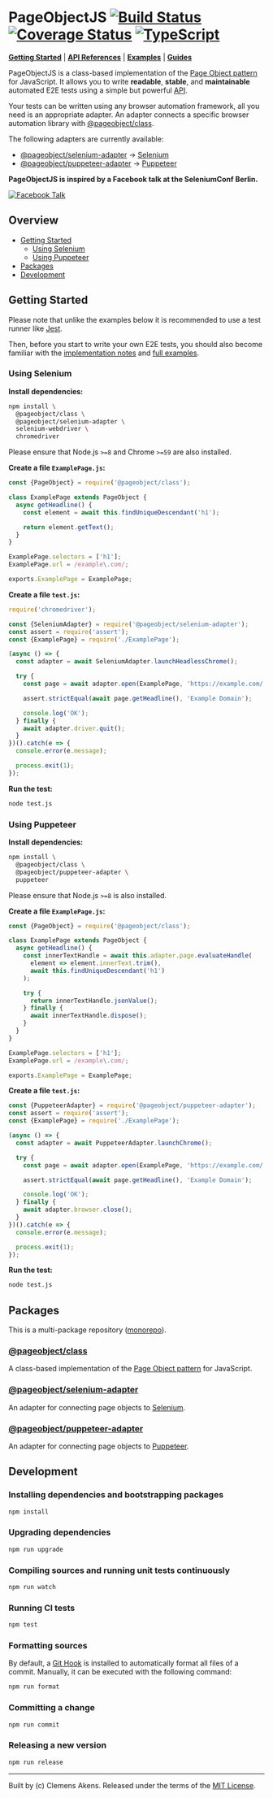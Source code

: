 # PageObjectJS [![Build Status][badge-travis-image]][badge-travis-link] [![Coverage Status][badge-coveralls-image]][badge-coveralls-link] [![TypeScript][badge-typescript-image]][badge-typescript-link]

[**Getting Started**](#getting-started) | [**API References**](docs/api-references/index.md) | [**Examples**](docs/examples/index.md) | [**Guides**](docs/guides/index.md)

PageObjectJS is a class-based implementation of the [Page Object pattern](docs/guides/page-object-pattern.md) for JavaScript.
It allows you to write **readable**, **stable**, and **maintainable** automated E2E tests using a simple but powerful [API](docs/api-references/index.md).

Your tests can be written using any browser automation framework, all you need is an appropriate adapter.
An adapter connects a specific browser automation library with [@pageobject/class][repo-package-class].

The following adapters are currently available:

- [@pageobject/selenium-adapter][repo-package-selenium-adapter] → [Selenium][selenium]
- [@pageobject/puppeteer-adapter][repo-package-puppeteer-adapter] → [Puppeteer][puppeteer]

**PageObjectJS is inspired by a Facebook talk at the SeleniumConf Berlin.**

[![Facebook Talk][facebook-talk-image]][facebook-talk-video]

## Overview

- [Getting Started](#getting-started)
  - [Using Selenium](#using-selenium)
  - [Using Puppeteer](#using-puppeteer)
- [Packages](#packages)
- [Development](#development)

## Getting Started

Please note that unlike the examples below it is recommended to use a test runner like [Jest][jest].

Then, before you start to write your own E2E tests, you should also become familiar with the [implementation notes](docs/guides/page-object-pattern.md#implementation-notes) and [full examples](docs/examples/index.md).

### Using Selenium

**Install dependencies:**

```sh
npm install \
  @pageobject/class \
  @pageobject/selenium-adapter \
  selenium-webdriver \
  chromedriver
```

Please ensure that Node.js `>=8` and Chrome `>=59` are also installed.

**Create a file `ExamplePage.js`:**

```js
const {PageObject} = require('@pageobject/class');

class ExamplePage extends PageObject {
  async getHeadline() {
    const element = await this.findUniqueDescendant('h1');

    return element.getText();
  }
}

ExamplePage.selectors = ['h1'];
ExamplePage.url = /example\.com/;

exports.ExamplePage = ExamplePage;
```

**Create a file `test.js`:**

```js
require('chromedriver');

const {SeleniumAdapter} = require('@pageobject/selenium-adapter');
const assert = require('assert');
const {ExamplePage} = require('./ExamplePage');

(async () => {
  const adapter = await SeleniumAdapter.launchHeadlessChrome();

  try {
    const page = await adapter.open(ExamplePage, 'https://example.com/');

    assert.strictEqual(await page.getHeadline(), 'Example Domain');

    console.log('OK');
  } finally {
    await adapter.driver.quit();
  }
})().catch(e => {
  console.error(e.message);

  process.exit(1);
});
```

**Run the test:**

```sh
node test.js
```

### Using Puppeteer

**Install dependencies:**

```sh
npm install \
  @pageobject/class \
  @pageobject/puppeteer-adapter \
  puppeteer
```

Please ensure that Node.js `>=8` is also installed.

**Create a file `ExamplePage.js`:**

```js
const {PageObject} = require('@pageobject/class');

class ExamplePage extends PageObject {
  async getHeadline() {
    const innerTextHandle = await this.adapter.page.evaluateHandle(
      element => element.innerText.trim(),
      await this.findUniqueDescendant('h1')
    );

    try {
      return innerTextHandle.jsonValue();
    } finally {
      await innerTextHandle.dispose();
    }
  }
}

ExamplePage.selectors = ['h1'];
ExamplePage.url = /example\.com/;

exports.ExamplePage = ExamplePage;
```

**Create a file `test.js`:**

```js
const {PuppeteerAdapter} = require('@pageobject/puppeteer-adapter');
const assert = require('assert');
const {ExamplePage} = require('./ExamplePage');

(async () => {
  const adapter = await PuppeteerAdapter.launchChrome();

  try {
    const page = await adapter.open(ExamplePage, 'https://example.com/');

    assert.strictEqual(await page.getHeadline(), 'Example Domain');

    console.log('OK');
  } finally {
    await adapter.browser.close();
  }
})().catch(e => {
  console.error(e.message);

  process.exit(1);
});
```

**Run the test:**

```sh
node test.js
```

## Packages

This is a multi-package repository ([monorepo][monorepo]).

### [@pageobject/class][repo-package-class]

A class-based implementation of the [Page Object pattern](docs/guides/page-object-pattern.md) for JavaScript.

### [@pageobject/selenium-adapter][repo-package-selenium-adapter]

An adapter for connecting page objects to [Selenium][selenium].

### [@pageobject/puppeteer-adapter][repo-package-puppeteer-adapter]

An adapter for connecting page objects to [Puppeteer][puppeteer].

## Development

### Installing dependencies and bootstrapping packages

```sh
npm install
```

### Upgrading dependencies

```sh
npm run upgrade
```

### Compiling sources and running unit tests continuously

```sh
npm run watch
```

### Running CI tests

```sh
npm test
```

### Formatting sources

By default, a [Git Hook][githooks] is installed to automatically format all files of a commit.
Manually, it can be executed with the following command:

```sh
npm run format
```

### Committing a change

```sh
npm run commit
```

### Releasing a new version

```sh
npm run release
```

---
Built by (c) Clemens Akens. Released under the terms of the [MIT License][repo-license].

[badge-coveralls-image]: https://coveralls.io/repos/github/clebert/pageobject/badge.svg?branch=master
[badge-coveralls-link]: https://coveralls.io/github/clebert/pageobject?branch=master
[badge-travis-image]: https://travis-ci.org/clebert/pageobject.svg?branch=master
[badge-travis-link]: https://travis-ci.org/clebert/pageobject
[badge-typescript-image]: https://img.shields.io/badge/TypeScript-ready-blue.svg
[badge-typescript-link]: https://www.typescriptlang.org/

[repo-license]: https://github.com/clebert/pageobject/blob/master/LICENSE
[repo-package-class]: https://github.com/clebert/pageobject/tree/master/@pageobject/class
[repo-package-puppeteer-adapter]: https://github.com/clebert/pageobject/tree/master/@pageobject/puppeteer-adapter
[repo-package-selenium-adapter]: https://github.com/clebert/pageobject/tree/master/@pageobject/selenium-adapter

[facebook-talk-image]: http://img.youtube.com/vi/diYgXpktTqo/0.jpg
[facebook-talk-video]: https://youtu.be/diYgXpktTqo
[githooks]: https://git-scm.com/docs/githooks
[jest]: http://facebook.github.io/jest/
[monorepo]: https://github.com/lerna/lerna#about
[puppeteer]: https://github.com/GoogleChrome/puppeteer
[selenium]: http://seleniumhq.github.io/selenium/docs/api/javascript/index.html
